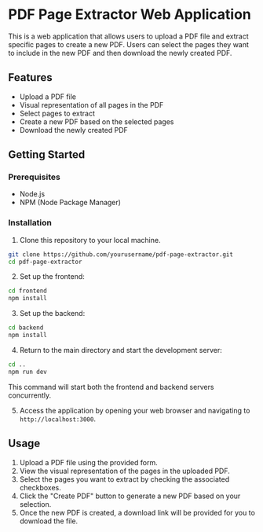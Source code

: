 # PDF Page Extractor Web Application

This is a web application that allows users to upload a PDF file and extract specific pages to create a new PDF. Users can select the pages they want to include in the new PDF and then download the newly created PDF.

## Features

- Upload a PDF file
- Visual representation of all pages in the PDF
- Select pages to extract
- Create a new PDF based on the selected pages
- Download the newly created PDF

## Getting Started

### Prerequisites

- Node.js
- NPM (Node Package Manager)

### Installation

1. Clone this repository to your local machine.

```bash
git clone https://github.com/yourusername/pdf-page-extractor.git
cd pdf-page-extractor
```

2. Set up the frontend:

```bash
cd frontend
npm install
```

3. Set up the backend:

```bash
cd backend
npm install
```

4. Return to the main directory and start the development server:

```bash
cd ..
npm run dev
```

This command will start both the frontend and backend servers concurrently.

5. Access the application by opening your web browser and navigating to `http://localhost:3000`.

## Usage

1. Upload a PDF file using the provided form.
2. View the visual representation of the pages in the uploaded PDF.
3. Select the pages you want to extract by checking the associated checkboxes.
4. Click the "Create PDF" button to generate a new PDF based on your selection.
5. Once the new PDF is created, a download link will be provided for you to download the file.
